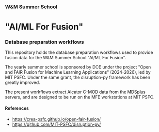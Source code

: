 ### W&M Summer School

# "AI/ML For Fusion"

### Database preparation workflows

This repository holds the database preparation workflows used to provide fusion data for the W&M Summer School "AI/ML For Fusion".

The yearly summer school is sponsored by DOE under the project "Open and FAIR Fusion for Machine Learning Applications" (2024-2026), led by MIT PSFC.
Under the same grant, the disruption-py framework has been greatly improved.

The present workflows extract Alcator C-MOD data from the MDSplus servers, and are designed to be run on the MFE workstations at MIT PSFC.

#### References

- https://crea-psfc.github.io/open-fair-fusion/
- https://github.com/MIT-PSFC/disruption-py/
